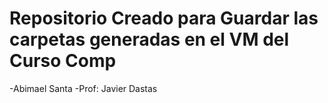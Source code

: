 # Repositorio Creado para Guardar las carpetas generadas en el VM del Curso Comp

-Abimael Santa 
-Prof: Javier Dastas

